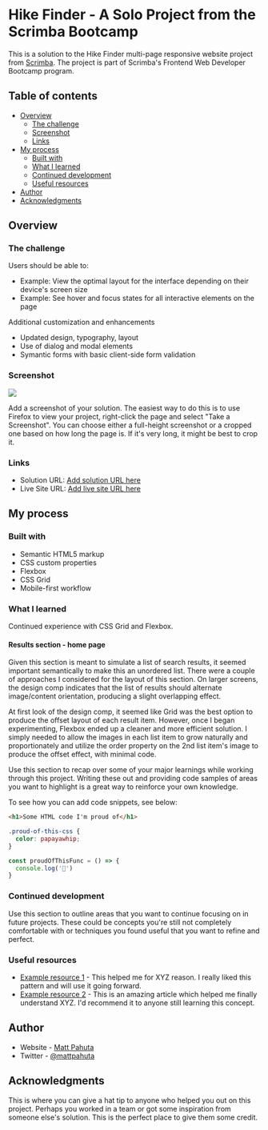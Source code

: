 # Hike Finder - A Solo Project from the Scrimba Bootcamp

This is a solution to the Hike Finder multi-page responsive website project from [Scrimba](https://www.scrimba.com). The project is part of Scrimba's Frontend Web Developer Bootcamp program.

## Table of contents

- [Overview](#overview)
  - [The challenge](#the-challenge)
  - [Screenshot](#screenshot)
  - [Links](#links)
- [My process](#my-process)
  - [Built with](#built-with)
  - [What I learned](#what-i-learned)
  - [Continued development](#continued-development)
  - [Useful resources](#useful-resources)
- [Author](#author)
- [Acknowledgments](#acknowledgments)


## Overview

### The challenge

Users should be able to:

- Example: View the optimal layout for the interface depending on their device's screen size
- Example: See hover and focus states for all interactive elements on the page

Additional customization and enhancements

- Updated design, typography, layout
- Use of dialog and modal elements
- Symantic forms with basic client-side form validation


### Screenshot

![](./screenshot.jpg)

Add a screenshot of your solution. The easiest way to do this is to use Firefox to view your project, right-click the page and select "Take a Screenshot". You can choose either a full-height screenshot or a cropped one based on how long the page is. If it's very long, it might be best to crop it.


### Links

- Solution URL: [Add solution URL here](https://your-solution-url.com)
- Live Site URL: [Add live site URL here](https://your-live-site-url.com)

## My process

### Built with

- Semantic HTML5 markup
- CSS custom properties
- Flexbox
- CSS Grid
- Mobile-first workflow


### What I learned

Continued experience with CSS Grid and Flexbox. 

#### Results section - home page

Given this section is meant to simulate a list of search results, it seemed important semantically to make this an unordered list. There were a couple of approaches I considered for the layout of this section. On larger screens, the design comp indicates that the list of results should alternate image/content orientation, producing a slight overlapping effect. 

At first look of the design comp, it seemed like Grid was the best option to produce the offset layout of each result item. However, once I began experimenting, Flexbox ended up a cleaner and more efficient solution. I simply needed to allow the images in each list item to grow naturally and proportionately and utilize the order property on the 2nd list item's image to produce the offset effect, with minimal code.


Use this section to recap over some of your major learnings while working through this project. Writing these out and providing code samples of areas you want to highlight is a great way to reinforce your own knowledge.

To see how you can add code snippets, see below:

```html
<h1>Some HTML code I'm proud of</h1>
```
```css
.proud-of-this-css {
  color: papayawhip;
}
```
```js
const proudOfThisFunc = () => {
  console.log('🎉')
}
```

### Continued development

Use this section to outline areas that you want to continue focusing on in future projects. These could be concepts you're still not completely comfortable with or techniques you found useful that you want to refine and perfect.

### Useful resources

- [Example resource 1](https://www.example.com) - This helped me for XYZ reason. I really liked this pattern and will use it going forward.
- [Example resource 2](https://www.example.com) - This is an amazing article which helped me finally understand XYZ. I'd recommend it to anyone still learning this concept.


## Author

- Website - [Matt Pahuta](https://www.mattpahuta.com)
- Twitter - [@mattpahuta](https://www.twitter.com/MattPahuta)


## Acknowledgments

This is where you can give a hat tip to anyone who helped you out on this project. Perhaps you worked in a team or got some inspiration from someone else's solution. This is the perfect place to give them some credit.
